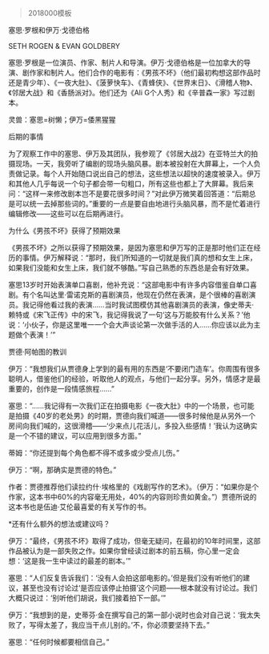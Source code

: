 # 
> 2018000模板




塞思·罗根和伊万·戈德伯格


SETH ROGEN & EVAN GOLDBERY


塞思·罗根是一位演员、作家、制片人和导演。伊万·戈德伯格是一位加拿大的导演、剧作家和制片人。他们合作的电影有：《男孩不坏》（他们最初构想这部作品时还是青少年）、《一夜大肚》、《菠萝快车》、《青蜂侠》、《世界末日》、《滑稽人物》、《邻居大战》和《香肠派对》。他们还为《Ali G个人秀》和《辛普森一家》写过剧本。

灵兽：塞思=树懒；伊万=倭黑猩猩


后期的事情

为了观察工作中的塞思、伊万及其团队，我参观了《邻居大战2》在亚特兰大的拍摄现场。一天，我旁听了编剧的现场头脑风暴。剧本被投射在大屏幕上，一个人负责做记录。每个人开始随口说出自己的想法，这些想法以超快的速度被录入。伊万和其他人几乎每说一个句子都会带一句粗口，所有这些也都上了大屏幕。我后来问：“这样一来修改剧本岂不是要花很多时间？”对此伊万微笑着回答道：“后期总是可以统一去掉那些词的。”重要的一点是要自由地进行头脑风暴，而不是忙着进行编辑修改——这些可以在后期再进行。


为什么《男孩不坏》获得了预期效果

《男孩不坏》之所以获得了预期效果，是因为塞思和伊万写的正是那时他们正在经历的事情。伊万解释说：“那时，我们所知道的一切就是我们真的想和女生上床，如果我们没能和女生上床，我们就不够酷。”写自己熟悉的东西总是会有好效果。

塞思13岁时开始表演单口喜剧，他补充说：“这部电影中有许多内容借鉴自单口喜剧。有个名叫达里·雷诺克斯的喜剧演员，他现在仍然在表演，是个很棒的喜剧演员。我记得他看过我的表演……当时我试图模仿其他喜剧演员的表演，像史蒂夫·赖特或《宋飞正传》中的宋飞，我记得我说了一句‘这与万能胶有什么关系？’他说：‘小伙子，你是这里唯一一个会大声谈论第一次做手活的人……你应该以此为主题做个表演！’”


贾德·阿帕图的教训

伊万：“我想我们从贾德身上学到的最有用的东西是‘不要闭门造车’。你周围有很多聪明人，借鉴他们的经验，听取他人的观点，与他们一起分享。另外，情感才是最重要的，创作是一段情感旅程……”

塞思：“……我记得有一次我们正在拍摄电影《一夜大肚》中的一个场景，也可能是拍摄《40岁的老处男》的时期，贾德向我们喊道——很多时候他是从另外一个房间向我们喊的，这很滑稽——‘少来点儿花活儿，多投入些感情！’我认为这确实是一个不错的建议，可以应用到很多方面。”

蒂姆：“你还提到每个角色都不得不或多或少受点儿伤。”

伊万：“啊，那确实是贾德的特色。”


作者：贾德推荐他们读拉约什·埃格里的《戏剧写作的艺术》。（伊万：“如果你是个作家，这本书中60%的内容毫无用处，40%的内容则珍贵如黄金。”）贾德所说的这本书也是伍迪·艾伦最喜爱的有关写作的书。



*还有什么额外的想法或建议吗？

伊万：“最终，《男孩不坏》取得了成功，但毫无疑问，在最初的10年时间里，这部作品被认为是一部失败之作。如果你曾经读过剧本的前五稿，你心里一定会想：‘这是我一生中读过的最差的剧本。’”

塞思：“人们反复告诉我们：‘没有人会拍这部电影的。’但是我们没有听他们的建议，甚至也没有讨论过‘是否应该停止拍摄’这个问题——根本就没有讨论过。我们大概只说过：‘别听他们胡说，我们接着拍下一部。’”

伊万：“我想到的是，史蒂芬·金在撰写自己的第一部小说时也会对自己说：‘我太失败了，写得太差了，我应当干点儿别的。’不，你必须要坚持下去。”

塞思：“任何时候都要相信自己。”


